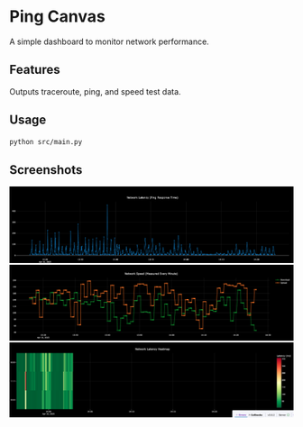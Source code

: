 # Ping Canvas

A simple dashboard to monitor network performance.

## Features

Outputs traceroute, ping, and speed test data.

## Usage

```bash
python src/main.py
```

## Screenshots

![Screenshot 1](screenshots/screenshot_1.png)
![Screenshot 2](screenshots/screenshot_2.png)
![Screenshot 3](screenshots/screenshot_3.png)



